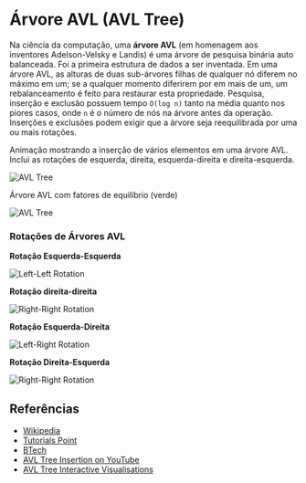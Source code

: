 # Árvore AVL (AVL Tree)

Na ciência da computação, uma **árvore AVL** (em homenagem aos
inventores Adelson-Velsky e Landis) é uma árvore de pesquisa
binária auto balanceada. Foi a primeira estrutura de dados a
ser inventada.
Em uma árvore AVL, as alturas de duas sub-árvores filhas
de qualquer nó diferem no máximo em um; se a qualquer momento
diferirem por em mais de um, um rebalanceamento é feito para
restaurar esta propriedade.
Pesquisa, inserção e exclusão possuem tempo `O(log n)` tanto na
média quanto nos piores casos, onde `n` é o número de nós na
árvore antes da operação. Inserções e exclusões podem exigir
que a árvore seja reequilibrada por uma ou mais rotações.


Animação mostrando a inserção de vários elementos em uma árvore AVL.
Inclui as rotações de esquerda, direita, esquerda-direita e direita-esquerda.

![AVL Tree](https://upload.wikimedia.org/wikipedia/commons/f/fd/AVL_Tree_Example.gif)

Árvore AVL com fatores de equilíbrio (verde)

![AVL Tree](https://upload.wikimedia.org/wikipedia/commons/a/ad/AVL-tree-wBalance_K.svg)

### Rotações de Árvores AVL

**Rotação Esquerda-Esquerda**

![Left-Left Rotation](http://btechsmartclass.com/data_structures/ds_images/LL%20Rotation.png)

**Rotação direita-direita**

![Right-Right Rotation](http://btechsmartclass.com/data_structures/ds_images/RR%20Rotation.png)

**Rotação Esquerda-Direita**

![Left-Right Rotation](http://btechsmartclass.com/data_structures/ds_images/LR%20Rotation.png)

**Rotação Direita-Esquerda**

![Right-Right Rotation](http://btechsmartclass.com/data_structures/ds_images/RL%20Rotation.png)

## Referências

* [Wikipedia](https://en.wikipedia.org/wiki/AVL_tree)
* [Tutorials Point](https://www.tutorialspoint.com/data_structures_algorithms/avl_tree_algorithm.htm)
* [BTech](http://btechsmartclass.com/data_structures/avl-trees.html)
* [AVL Tree Insertion on YouTube](https://www.youtube.com/watch?v=rbg7Qf8GkQ4&list=PLLXdhg_r2hKA7DPDsunoDZ-Z769jWn4R8&index=12&)
* [AVL Tree Interactive Visualisations](https://www.cs.usfca.edu/~galles/visualization/AVLtree.html)
